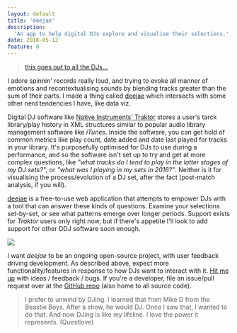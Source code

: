 ```yaml
---
layout: default
title: 'deejae'
description:
  'An app to help digital DJs explore and visualise their selections.'
date: 2018-05-12
feature: 0
---
```


> [this goes out to all the DJs...](https://genius.com/Artful-dodger-re-rewind-lyrics)

I adore spinnin' records really loud, and trying to evoke all manner of emotions and recontextualising sounds by blending tracks greater than the sum of their parts. I made a thing called [deejae](https://ewenme.shinyapps.io/deejae) which intersects with some other nerd tendencies I have, like data viz.

Digital DJ software like [Native Instruments' Traktor](https://www.native-instruments.com/en/products/traktor/dj-software/traktor-pro-2/) stores a user's tarck library/play history in XML structures similar to popular audio library management software like _iTunes_. Inside the software, you can get hold of common metrics like play count, date added and date last played for tracks in your library. It's purposefully optimised for DJs to use during a performance, and so the software isn't set up to try and get at more complex questions, like _"what tracks do I tend to play in the latter stages of my DJ sets?"_, or _"what was I playing in my sets in 2016?"_. Neither is it for visualising the process/evolution of a DJ set, after the fact (post-match analysis, if you will).

[deejae](https://ewenme.shinyapps.io/deejae) is a free-to-use web application that attempts to empower DJs with a tool that can answer these kinds of questions. Examine your selections set-by-set, or see what patterns emerge over longer periods. Support exists for _Traktor_ users only right now, but if there's appetite I'll look to add support for other DDJ software soon enough.

![](https://github.com/ewenme/deejae/raw/master/example_animation.gif)

I want _deejae_ to be an ongoing open-source project, with user feedback driving development. As described above, expect more functionality/features in response to how DJs want to interact with it. [Hit me up](ewenhenderson@gmail.com) with ideas / feedback / bugs. If you're a developer, file an issue/pull request over at the [GitHub repo](https://github.com/ewenme/deejae) (also home to all source code).

> I prefer to unwind by DJing. I learned that from Mike D from the Beastie Boys. After a show, he would DJ. Once I saw that, I wanted to do that. And now DJing is like my lifeline. I love the power it represents. (Questlove)